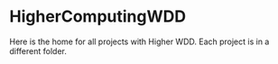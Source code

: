 # HigherComputingWDD

Here is the home for all projects with Higher WDD. Each project is in a different folder.